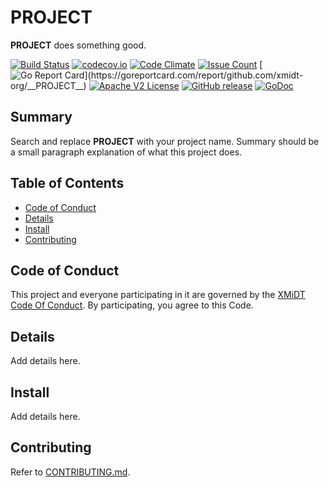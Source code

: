 # __PROJECT__

__PROJECT__ does something good.

[![Build Status](https://travis-ci.com/xmidt-org/__PROJECT__.svg?branch=main)](https://travis-ci.com/xmidt-org/__PROJECT__)
[![codecov.io](http://codecov.io/github/xmidt-org/__PROJECT__/coverage.svg?branch=main)](http://codecov.io/github/xmidt-org/__PROJECT__?branch=main)
[![Code Climate](https://codeclimate.com/github/xmidt-org/__PROJECT__/badges/gpa.svg)](https://codeclimate.com/github/xmidt-org/__PROJECT__)
[![Issue Count](https://codeclimate.com/github/xmidt-org/__PROJECT__/badges/issue_count.svg)](https://codeclimate.com/github/xmidt-org/__PROJECT__)
[![Go Report Card](https://goreportcard.com/badge/github.com/xmidt-org/__PROJECT__)](https://goreportcard.com/report/github.com/xmidt-org/__PROJECT__)
[![Apache V2 License](http://img.shields.io/badge/license-Apache%20V2-blue.svg)](https://github.com/xmidt-org/__PROJECT__/blob/main/LICENSE)
[![GitHub release](https://img.shields.io/github/release/xmidt-org/__PROJECT__.svg)](CHANGELOG.md)
[![GoDoc](https://godoc.org/github.com/xmidt-org/__PROJECT__?status.svg)](https://godoc.org/github.com/xmidt-org/__PROJECT__)

## Summary

Search and replace __PROJECT__ with your project name. Summary should be a 
small paragraph explanation of what this project does.

## Table of Contents

- [Code of Conduct](#code-of-conduct)
- [Details](#details)
- [Install](#install)
- [Contributing](#contributing)

## Code of Conduct

This project and everyone participating in it are governed by the [XMiDT Code Of Conduct](https://xmidt.io/code_of_conduct/). 
By participating, you agree to this Code.

## Details

Add details here.

## Install

Add details here.

## Contributing

Refer to [CONTRIBUTING.md](CONTRIBUTING.md).
